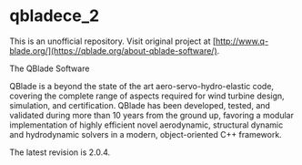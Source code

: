 # qbladece_2
This is an unofficial repository.  Visit original project at [http://www.q-blade.org/](https://qblade.org/about-qblade-software/).

The QBlade Software

QBlade is a beyond the state of the art aero-servo-hydro-elastic code, covering the complete range of aspects required for wind turbine design, simulation, and certification. QBlade has been developed, tested, and validated during more than 10 years from the ground up, favoring a modular implementation of highly efficient novel aerodynamic, structural dynamic and hydrodynamic solvers in a modern, object-oriented C++ framework.

The latest revision is 2.0.4.
